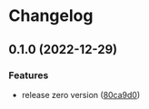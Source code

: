# Changelog

## 0.1.0 (2022-12-29)


### Features

* release zero version ([80ca9d0](https://github.com/TheHatSky/qa-dashboard-reporter/commit/80ca9d01c72e1323fa375f05929d273d4b2bbb19))
